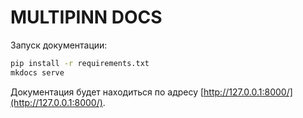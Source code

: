 # MULTIPINN DOCS

Запуск документации:

```bash
pip install -r requirements.txt
mkdocs serve
```

Документация будет находиться по адресу [http://127.0.0.1:8000/](http://127.0.0.1:8000/).


